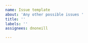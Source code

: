 ```yaml
---
name: Issue template
about: 'Any other possible issues '
title: ''
labels: ''
assignees: dnoneill

---
```



